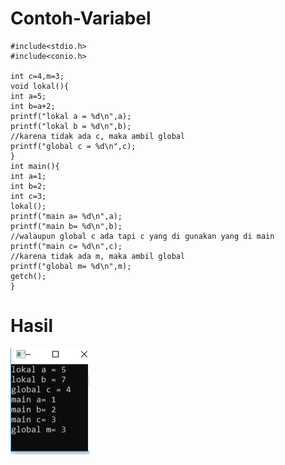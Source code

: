 # Contoh-Variabel
    #include<stdio.h>
    #include<conio.h>

    int c=4,m=3;
    void lokal(){
    int a=5;
    int b=a+2;
    printf("lokal a = %d\n",a);
    printf("lokal b = %d\n",b);
    //karena tidak ada c, maka ambil global
    printf("global c = %d\n",c);
    }
    int main(){
    int a=1;
    int b=2;
    int c=3;
    lokal();
    printf("main a= %d\n",a);
    printf("main b= %d\n",b);
    //walaupun global c ada tapi c yang di gunakan yang di main
    printf("main c= %d\n",c);
    //karena tidak ada m, maka ambil global
    printf("global m= %d\n",m);
    getch();
    }
   # Hasil
   ![img](https://raw.githubusercontent.com/AminPriadi/Contoh-Variabel/master/2.png)
